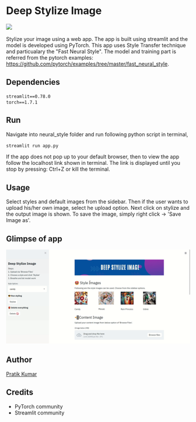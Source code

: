# Deep Stylize Image

![](https://github.com/pr2tik1/deep-style-images/blob/main/neural_style/banner.jpg)

Stylize your image using a web app. The app is built using streamlit and the model is developed using PyTorch. This app uses Style Transfer technique and particualary the "Fast Neural Style". The model and training part is referred from the pytorch examples: https://github.com/pytorch/examples/tree/master/fast_neural_style. 

## Dependencies
```
streamlit==0.78.0
torch==1.7.1
```

## Run
Navigate into neural_style folder and run following python script in terminal,

```python
streamlit run app.py
```
If the app does not pop up to your default browser, then to view the app follow the localhost link shown in terminal. The link is displayed until you stop by pressing: Ctrl+Z or kill the terminal.

## Usage
Select styles and default images from the sidebar. Then if the user wants to upload his/her own image, select he upload option. Next click on stylize and the output image is shown. To save the image, simply right click -> 'Save Image as'.

## Glimpse of app

![](https://github.com/pr2tik1/deep-stylize-image/blob/main/glimpse.gif)

## Author
[Pratik Kumar](https://pr2tik1.github.io)

## Credits
- PyTorch community
- Streamlit community
